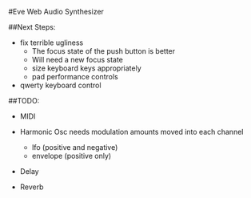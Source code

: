 #Eve Web Audio Synthesizer

##Next Steps:
* fix terrible ugliness
  * The focus state of the push button is better
  * Will need a new focus state
  * size keyboard keys appropriately
  * pad performance controls
* qwerty keyboard control


##TODO:
* MIDI

* Harmonic Osc needs modulation amounts moved into each channel
  * lfo (positive and negative)
  * envelope (positive only)

* Delay

* Reverb
